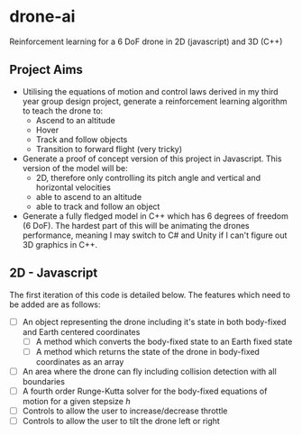 # drone-ai
Reinforcement learning for a 6 DoF drone in 2D (javascript) and 3D (C++)

## Project Aims

- Utilising the equations of motion and control laws derived in my third year group design project, generate a reinforcement learning algorithm to teach the drone to:
  - Ascend to an altitude
  - Hover
  - Track and follow objects
  - Transition to forward flight (very tricky)
- Generate a proof of concept version of this project in Javascript. This version of the model will be:
  - 2D, therefore only controlling its pitch angle and vertical and horizontal velocities
  - able to ascend to an altitude
  - able to track and follow an object
- Generate a fully fledged model in C++ which has 6 degrees of freedom (6 DoF). The hardest part of this will be animating the drones performance, meaning I may switch to C# and Unity if I can't figure out 3D graphics in C++.

## 2D - Javascript

The first iteration of this code is detailed below. The features which need to be added are as follows:
- [ ] An object representing the drone including it's state in both body-fixed and Earth centered coordinates
  - [ ] A method which converts the body-fixed state to an Earth fixed state
  - [ ] A method which returns the state of the drone in body-fixed coordinates as an array
- [ ] An area where the drone can fly including collision detection with all boundaries
- [ ] A fourth order Runge-Kutta solver for the body-fixed equations of motion for a given stepsize $h$
- [ ] Controls to allow the user to increase/decrease throttle
- [ ] Controls to allow the user to tilt the drone left or right
